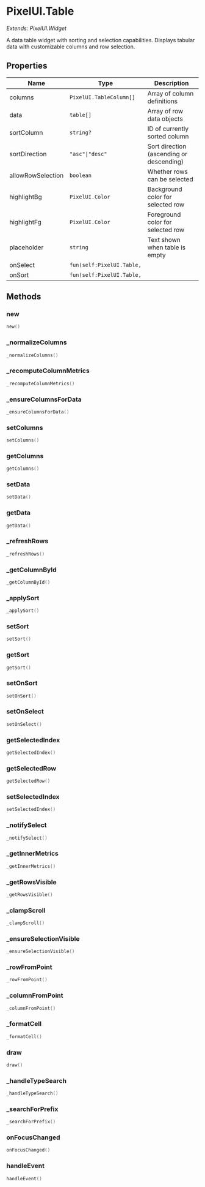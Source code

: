 # PixelUI.Table

*Extends: PixelUI.Widget*

A data table widget with sorting and selection capabilities. Displays tabular data with customizable columns and row selection.

## Properties

| Name | Type | Description |
|------|------|-------------|
| columns | `PixelUI.TableColumn[]` | Array of column definitions |
| data | `table[]` | Array of row data objects |
| sortColumn | `string?` | ID of currently sorted column |
| sortDirection | `"asc"\|"desc"` | Sort direction (ascending or descending) |
| allowRowSelection | `boolean` | Whether rows can be selected |
| highlightBg | `PixelUI.Color` | Background color for selected row |
| highlightFg | `PixelUI.Color` | Foreground color for selected row |
| placeholder | `string` | Text shown when table is empty |
| onSelect | `fun(self:PixelUI.Table,` |  |
| onSort | `fun(self:PixelUI.Table,` |  |

## Methods

### new

```lua
new()
```

### _normalizeColumns

```lua
_normalizeColumns()
```

### _recomputeColumnMetrics

```lua
_recomputeColumnMetrics()
```

### _ensureColumnsForData

```lua
_ensureColumnsForData()
```

### setColumns

```lua
setColumns()
```

### getColumns

```lua
getColumns()
```

### setData

```lua
setData()
```

### getData

```lua
getData()
```

### _refreshRows

```lua
_refreshRows()
```

### _getColumnById

```lua
_getColumnById()
```

### _applySort

```lua
_applySort()
```

### setSort

```lua
setSort()
```

### getSort

```lua
getSort()
```

### setOnSort

```lua
setOnSort()
```

### setOnSelect

```lua
setOnSelect()
```

### getSelectedIndex

```lua
getSelectedIndex()
```

### getSelectedRow

```lua
getSelectedRow()
```

### setSelectedIndex

```lua
setSelectedIndex()
```

### _notifySelect

```lua
_notifySelect()
```

### _getInnerMetrics

```lua
_getInnerMetrics()
```

### _getRowsVisible

```lua
_getRowsVisible()
```

### _clampScroll

```lua
_clampScroll()
```

### _ensureSelectionVisible

```lua
_ensureSelectionVisible()
```

### _rowFromPoint

```lua
_rowFromPoint()
```

### _columnFromPoint

```lua
_columnFromPoint()
```

### _formatCell

```lua
_formatCell()
```

### draw

```lua
draw()
```

### _handleTypeSearch

```lua
_handleTypeSearch()
```

### _searchForPrefix

```lua
_searchForPrefix()
```

### onFocusChanged

```lua
onFocusChanged()
```

### handleEvent

```lua
handleEvent()
```

